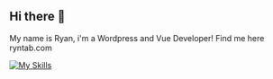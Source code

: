 ## Hi there 👋

My name is Ryan, i'm a Wordpress and Vue Developer! Find me here ryntab.com

[![My Skills](https://skillicons.dev/icons?i=nuxtjs,vue,windicss,tailwind,php,nodejs,postgres,aws&theme=dark)](https://skillicons.dev)
